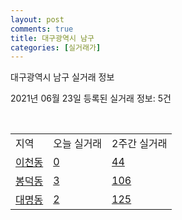 ```yaml
---
layout: post
comments: true
title: 대구광역시 남구
categories: [실거래가]
---
```


대구광역시 남구 실거래 정보

2021년 06월 23일 등록된 실거래 정보: 5건

<script type="text/javascript">
  google.charts.load('current', {'packages':['corechart']});
  google.charts.setOnLoadCallback(drawChart);

  function drawChart() {
    var data = google.visualization.arrayToDataTable([['거래일', '매매', '전월세', '전매'], ['2021-02', 0, 1, 0], ['2021-03', 1, 15, 0], ['2021-04', 47, 45, 11], ['2021-05', 59, 36, 22], ['2021-06', 13, 22, 3]]);

    var options = {
      title: '최근 유형별 거래량 추이',
      legend: { position: 'bottom' }
    };

    var chart = new google.visualization.LineChart(document.getElementById('columnchart_material'));
    chart.draw(data, (options));
  }
</script>

<div id="columnchart_material" style="width: 450px; margin-left: -35px"></div>
<br>
<table class="sortable">
  <tr>
    <td>지역</td>
    <td>오늘 실거래</td>
    <td>2주간 실거래</td>
  </tr>

  
  <tr class="item">
    <td><a href="2720010100.html">이천동</a></td>
    <td><a href="2720010100.html">0</a></td>
    <td><a href="2720010100.html">44</a></td>
  </tr>
    

  <tr class="item">
    <td><a href="2720010200.html">봉덕동</a></td>
    <td><a href="2720010200.html">3</a></td>
    <td><a href="2720010200.html">106</a></td>
  </tr>
    

  <tr class="item">
    <td><a href="2720010300.html">대명동</a></td>
    <td><a href="2720010300.html">2</a></td>
    <td><a href="2720010300.html">125</a></td>
  </tr>
    


</table>


    